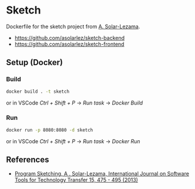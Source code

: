 # Sketch
Dockerfile for the sketch project from [A. Solar-Lezama](https://people.csail.mit.edu/asolar/).

* https://github.com/asolarlez/sketch-backend
* https://github.com/asolarlez/sketch-frontend

## Setup (Docker)

### Build
```bash
docker build . -t sketch
```
or in VSCode _Ctrl + Shift + P_ -> _Run task_ -> _Docker Build_

### Run
```bash
docker run -p 8080:8080 -d sketch
```
or in VSCode _Ctrl + Shift + P_ -> _Run task_ -> _Docker Run_


## References
* [Program Sketching, A . Solar-Lezama, International Journal on Software Tools for Technology Transfer 15, 475 - 495 (2013)](https://doi.org/10.1007/s10009-012-0249-7)